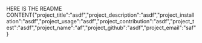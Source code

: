 HERE IS THE README CONTENT{"project_title":"asdf","project_description":"asdf","project_installation":"asdf","project_usage":"asdf","project_contribution":"asdf","project_test":"asdf","project_name":"af","project_github":"asdf","project_email":"saf"}